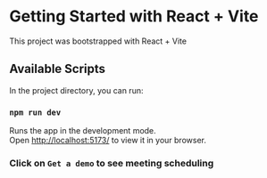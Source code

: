 # Getting Started with React + Vite

This project was bootstrapped with React + Vite

## Available Scripts

In the project directory, you can run:

### `npm run dev`

Runs the app in the development mode.\
Open [http://localhost:5173/](http://localhost:5173) to view it in your browser.

### Click on `Get a demo` to see meeting scheduling
